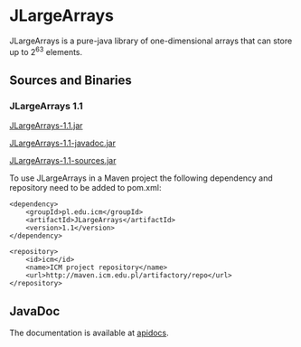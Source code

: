 JLargeArrays
============

JLargeArrays is a pure-java library of one-dimensional arrays that can store up to 2<sup>63</sup> elements.

## Sources and Binaries

### JLargeArrays 1.1

[JLargeArrays-1.1.jar](http://maven.icm.edu.pl/artifactory/simple/libs-releases-local/pl/edu/icm/JLargeArrays/1.1/JLargeArrays-1.1.jar) 

[JLargeArrays-1.1-javadoc.jar](http://maven.icm.edu.pl/artifactory/simple/libs-releases-local/pl/edu/icm/JLargeArrays/1.1/JLargeArrays-1.1-javadoc.jar) 

[JLargeArrays-1.1-sources.jar](http://maven.icm.edu.pl/artifactory/simple/libs-releases-local/pl/edu/icm/JLargeArrays/1.1/JLargeArrays-1.1-sources.jar) 

To use JLargeArrays in a Maven project the following dependency and repository need to be added to pom.xml:

    <dependency>
        <groupId>pl.edu.icm</groupId>
        <artifactId>JLargeArrays</artifactId>
        <version>1.1</version>
    </dependency>

    <repository>
        <id>icm</id>
        <name>ICM project repository</name>
        <url>http://maven.icm.edu.pl/artifactory/repo</url>
    </repository>

##  JavaDoc
The documentation is available at [apidocs](http://icmvis.github.io/JLargeArrays/apidocs/).
